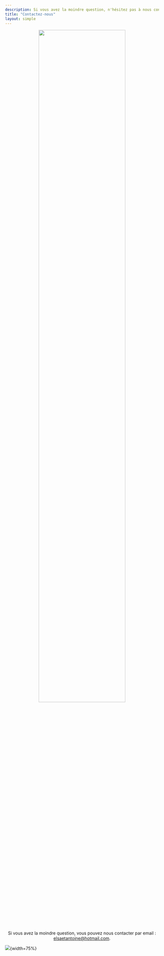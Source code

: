 ```yaml
---
description: Si vous avez la moindre question, n'hésitez pas à nous contacter.
title: "Contactez-nous"
layout: simple
---
```


<center>
<img src="/photo/barbaracox/DSC_5207.jpg" alt="" width="75%">

Si vous avez la moindre question, vous pouvez nous contacter par email : [elsaetantoine@hotmail.com](mailto:elsaetantoine@hotmail.com).
</center>

![](/photo/barbaracox/DSC_5207.jpg){width=75%}
